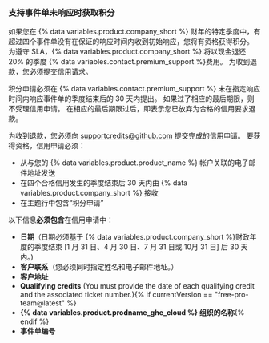 
### 支持事件单未响应时获取积分

如果您在 {% data variables.product.company_short %} 财年的特定季度中，有超过四个事件单没有在保证的响应时间内收到初始响应，您将有资格获得积分。 为遵守 SLA，{% data variables.product.company_short %} 将以现金退还 20% 的季度 {% data variables.contact.premium_support %}费用。 为收到退款，您必须提交信用请求。

积分申请必须在 {% data variables.contact.premium_support %} 未在指定响应时间内响应事件单的季度结束后的 30 天内提出。 如果过了相应的最后期限，则不受理信用申请。 在相应的最后期限过后，即表示您已放弃为合格的信用要求退款。

为收到退款，您必须向 <supportcredits@github.com> 提交完成的信用申请。 要获得资格，信用申请必须：
- 从与您的 {% data variables.product.product_name %} 帐户关联的电子邮件地址发送
- 在四个合格信用发生的季度结束后 30 天内由 {% data variables.product.company_short %} 接收
- 在主题行中包含“积分申请”

以下信息**必须包含**在信用申请中：
- **日期**（日期必须基于 {% data variables.product.company_short %}财政年度的季度结束 [1 月 31 日、4 月 30 日、7 月 31 日或 10月 31 日] 后 30 天内。)
- **客户联系**（您必须同时指定姓名和电子邮件地址。）
- **客户地址**
- **Qualifying credits** (You must provide the date of each qualifying credit and the associated ticket number.){% if currentVersion == "free-pro-team@latest" %}
- **{% data variables.product.prodname_ghe_cloud %} 组织的名称**{% endif %}
- **事件单编号**

